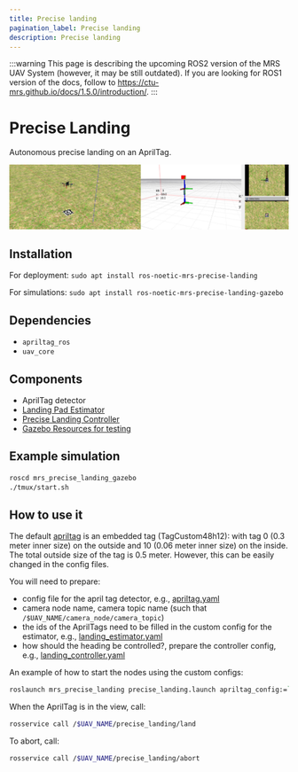 ```yaml
---
title: Precise landing
pagination_label: Precise landing
description: Precise landing
---
```


:::warning
This page is describing the upcoming ROS2 version of the MRS UAV System (however, it may be still outdated). If you are looking for ROS1 version of the docs, follow to https://ctu-mrs.github.io/docs/1.5.0/introduction/.
:::

# Precise Landing

Autonomous precise landing on an AprilTag.

![](./fig/precise_landing.jpg)

## Installation

For deployment:
`sudo apt install ros-noetic-mrs-precise-landing`

For simulations:
`sudo apt install ros-noetic-mrs-precise-landing-gazebo`

## Dependencies

* `apriltag_ros`
* `uav_core`

## Components

* AprilTag detector
* [Landing Pad Estimator](./ros_packages/mrs_landing_pad_estimation)
* [Precise Landing Controller](./ros_packages/mrs_precise_landing)
* [Gazebo Resources for testing](./ros_packages/mrs_precise_landing_gazebo)

## Example simulation

```bash
roscd mrs_precise_landing_gazebo
./tmux/start.sh
```

## How to use it

The default [apriltag](./ros_packages/mrs_precise_landing_gazebo/models/Apriltag_recursive1/materials/textures/atag_rec1.png) is an embedded tag (TagCustom48h12): with tag 0 (0.3 meter inner size) on the outside and 10 (0.06 meter inner size) on the inside.
The total outside size of the tag is 0.5 meter.
However, this can be easily changed in the config files.

You will need to prepare:

* config file for the april tag detector, e.g., [apriltag.yaml](./ros_packages/mrs_precise_landing_gazebo/tmux/config/apriltag.yaml)
* camera node name, camera topic name (such that `/$UAV_NAME/camera_node/camera_topic`)
* the ids of the AprilTags need to be filled in the custom config for the estimator, e.g., [landing_estimator.yaml](./ros_packages/mrs_precise_landing_gazebo/tmux/config/landing_estimator.yaml)
* how should the heading be controlled?, prepare the controller config, e.g., [landing_controller.yaml](./ros_packages/mrs_precise_landing_gazebo/tmux/config/landing_controller.yaml)

An example of how to start the nodes using the custom configs:
```bash
roslaunch mrs_precise_landing precise_landing.launch apriltag_config:=`rospack find mrs_landing_pad_estimation`/config/apriltag_recursive.yaml camera_node:=bluefox_optflow image_topic:=image_raw estimator_config:=<landing_estimator> controller_config:=<landing_controller>
```

When the AprilTag is in the view, call:
```bash
rosservice call /$UAV_NAME/precise_landing/land
```

To abort, call:
```bash
rosservice call /$UAV_NAME/precise_landing/abort
```
